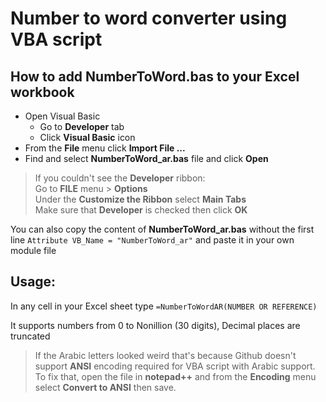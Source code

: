# Number to word converter using VBA script

## How to add NumberToWord.bas to your Excel workbook

- Open Visual Basic
    - Go to **Developer** tab 
    - Click **Visual Basic** icon
- From the **File** menu click **Import File ...**
- Find and select **NumberToWord_ar.bas** file and click **Open**

> If you couldn't see the **Developer** ribbon:\
> Go to **FILE** menu > **Options**\
> Under the **Customize the Ribbon** select **Main Tabs**\
> Make sure that **Developer** is checked then click **OK**

You can also copy the content of **NumberToWord_ar.bas** without the first line `Attribute VB_Name = "NumberToWord_ar"` and paste it in your own module file
## Usage:

In any cell in your Excel sheet type `=NumberToWordAR(NUMBER OR REFERENCE)`

It supports numbers from 0 to Nonillion (30 digits), Decimal places are truncated

> If the Arabic letters looked weird that's because Github doesn't support **ANSI** encoding required for VBA script with Arabic support.\
> To fix that, open the file in **notepad++** and from the **Encoding** menu select **Convert to ANSI** then save.